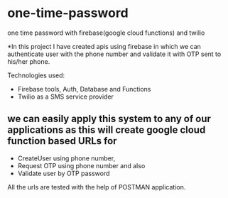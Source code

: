 # one-time-password
  one time password with firebase(google cloud functions) and twilio
  
  *In this project I have created apis using firebase in which we can authenticate user with the phone number and validate it with OTP sent to his/her phone.
  
  Technologies used: 
   - Firebase tools, Auth, Database and Functions
   - Twilio as a SMS service provider
  
  
  ## we can easily apply this system to any of our applications as this will create google cloud function based URLs for
  * CreateUser using phone number, 
  * Request OTP using phone number and also 
  * Validate user by OTP password
  
  All the urls are tested with the help of POSTMAN application.
  
